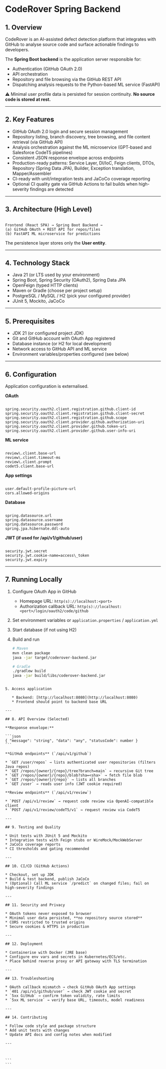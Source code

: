 # CodeRover Spring Backend

## 1. Overview
CodeRover is an AI-assisted defect detection platform that integrates with GitHub to analyse source code and surface actionable findings to developers.  

The **Spring Boot backend** is the application server responsible for:
- Authentication (GitHub OAuth 2.0)
- API orchestration
- Repository and file browsing via the GitHub REST API
- Dispatching analysis requests to the Python-based ML service (FastAPI)

⚠️ Minimal user profile data is persisted for session continuity. **No source code is stored at rest.**

---

## 2. Key Features
- GitHub OAuth 2.0 login and secure session management  
- Repository listing, branch discovery, tree browsing, and file content retrieval (via GitHub API)  
- Analysis orchestration against the ML microservice (GPT-based and Salesforce CodeT5 pipelines)  
- Consistent JSON response envelope across endpoints  
- Production-ready patterns: Service Layer, DI/IoC, Feign clients, DTOs, Repository (Spring Data JPA), Builder, Exception translation, Mapper/Assembler  
- CI-ready with unit/integration tests and JaCoCo coverage reporting  
- Optional CI quality gate via GitHub Actions to fail builds when high-severity findings are detected  

---

## 3. Architecture (High Level)
```

Frontend (React SPA) → Spring Boot Backend →
(a) GitHub OAuth + REST API for repos/files
(b) FastAPI ML microservice for predictions

```
The persistence layer stores only the **User entity**.

---

## 4. Technology Stack
- Java 21 (or LTS used by your environment)  
- Spring Boot, Spring Security (OAuth2), Spring Data JPA  
- OpenFeign (typed HTTP clients)  
- Maven or Gradle (choose per project setup)  
- PostgreSQL / MySQL / H2 (pick your configured provider)  
- JUnit 5, Mockito, JaCoCo  

---

## 5. Prerequisites
- JDK 21 (or configured project JDK)  
- Git and GitHub account with OAuth App registered  
- Database instance (or H2 for local development)  
- Network access to GitHub API and ML service  
- Environment variables/properties configured (see below)  

---

## 6. Configuration
Application configuration is externalised.

**OAuth**
```

spring.security.oauth2.client.registration.github.client-id
spring.security.oauth2.client.registration.github.client-secret
spring.security.oauth2.client.registration.github.scope
spring.security.oauth2.client.provider.github.authorization-uri
spring.security.oauth2.client.provider.github.token-uri
spring.security.oauth2.client.provider.github.user-info-uri

```

**ML service**
```

review\.client.base-url
review\.client.timeout-ms
review\.client.prompt
codet5.client.base-url

```

**App settings**
```

user.default-profile-picture-url
cors.allowed-origins

```

**Database**
```

spring.datasource.url
spring.datasource.username
spring.datasource.password
spring.jpa.hibernate.ddl-auto

```

**JWT (if used for /api/v1/github/user)**
```

security.jwt.secret
security.jwt.cookie-name=access\_token
security.jwt.expiry

````

---

## 7. Running Locally
1. Configure OAuth App in GitHub  
   - Homepage URL: `http(s)://localhost:<port>`  
   - Authorization callback URL: `http(s)://localhost:<port>/login/oauth2/code/github`  

2. Set environment variables or `application.properties` / `application.yml`  

3. Start database (if not using H2)  

4. Build and run  
   ```bash
   # Maven
   mvn clean package
   java -jar target/coderover-backend.jar

   # Gradle
   ./gradlew build
   java -jar build/libs/coderover-backend.jar
````

5. Access application

   * Backend: [http://localhost:8080](http://localhost:8080)
   * Frontend should point to backend base URL

---

## 8. API Overview (Selected)

**Response envelope:**

```json
{ "message": "string", "data": "any", "statusCode": number }
```

**GitHub endpoints** (`/api/v1/github`)

* `GET /user/repos` → lists authenticated user repositories (filters Java repos)
* `GET /repos/{owner}/{repo}/tree?branch=main` → recursive Git tree
* `GET /repos/{owner}/{repo}/blob?sha=<sha>` → fetch file blob
* `GET /repos/{owner}/{repo}` → lists all branches
* `GET /user` → reads user info (JWT cookie required)

**Review endpoints** (`/api/v1/review`)

* `POST /api/v1/review` → request code review via OpenAI-compatible client
* `POST /api/v1/review/codeT5/v1` → request review via CodeT5

---

## 9. Testing and Quality

* Unit tests with JUnit 5 and Mockito
* Integration tests with Feign stubs or WireMock/MockWebServer
* JaCoCo coverage reports
* CI thresholds and gating recommended

---

## 10. CI/CD (GitHub Actions)

* Checkout, set up JDK
* Build & test backend, publish JaCoCo
* (Optional) Call ML service `/predict` on changed files; fail on high-severity findings

---

## 11. Security and Privacy

* OAuth tokens never exposed to browser
* Minimal user data persisted, **no repository source stored**
* CORS restricted to trusted origins
* Secure cookies & HTTPS in production

---

## 12. Deployment

* Containerise with Docker (JRE base)
* Configure env vars and secrets in Kubernetes/ECS/etc.
* Place behind reverse proxy or API gateway with TLS termination

---

## 13. Troubleshooting

* OAuth callback mismatch → check GitHub OAuth App settings
* `401 /api/v1/github/user` → check JWT cookie and secret
* `5xx GitHub` → confirm token validity, rate limits
* `5xx ML service` → verify base URL, timeouts, model readiness

---

## 14. Contributing

* Follow code style and package structure
* Add unit tests with changes
* Update API docs and config notes when modified

---



```
```

